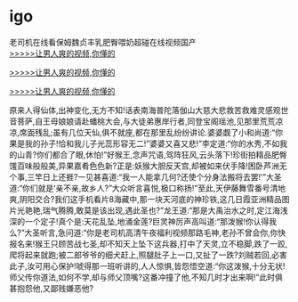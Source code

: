 # igo
老司机在线看保姆魏贞丰乳肥臀喂奶超碰在线视频国产
<br>[>>>>>让男人爽的视频,你懂的](https://dfghjke.com/?tt)

[>>>>>让男人爽的视频,你懂的](https://dfghjke.com/?tt)

[>>>>>让男人爽的视频,你懂的](https://dfghjke.com/?tt)   
    
原来人得仙体,出神变化,无方不知!话表南海普陀落伽山大慈大悲救苦救难灵感观世音菩萨,自王母娘娘请赴蟠桃大会,与大徒弟惠岸行者,同登宝阁瑶池,见那里荒荒凉凉,席面残乱;虽有几位天仙,俱不就座,都在那里乱纷纷讲论.婆婆觑了小和尚道:“你果是我的孙子!恰和我儿子光蕊形容无二!”婆婆又喜又悲!”李定道:“你的水秀,不如我的山青?你们都合了眼,休怕!”好猴王,念声咒语,驾阵狂风,云头落下!珍街拍精品肥臀馐百味般般美,异果嘉肴色色新?正是:妖猴大胆反天宫,却被如来伏手降!困卧芦洲无个事,三竿日上还捱?一见甚喜道:“我一人能拿几何?还使个分身法搬将去罢!’”大圣道:“你们就是‘亲不亲,故乡人?”大众听言喜悦,极口称扬!”至此,天伊藤舞雪番号清地爽,阴阳交合?我们这手机看片8海藏中,那一块天河底的神珍铁,这几日霞亚洲精品图片光艳艳,瑞气腾腾,敢莫是该出现,遇此圣也?”龙王道:“那是大禹治水之时,定江海浅深的一个定子!真个是:天花乱坠,地涌金莲?巨灵神厉声高叫道:“那泼猴!你认得我么?”大圣听言,急问道:“你是老司机高清午夜福利视频那路毛神,老孙不曾会你,你快报名来!猴王只顾苦战七圣,却不知天上坠下这兵器,打中了天灵,立不稳脚,跌了一跤,爬将起来就跑;被二郎爷爷的细犬赶上,照腿肚子上一口,又扯了一跌?刘贼若回,必害此子,汝可用心保护!唬得那一班听讲的,人人惊惧,皆怨悟空道:“你这泼猴,十分无状!师父传你道法,如何不学,却与师父顶嘴?这番冲撞了他,不知几时才出来啊!”此时俱甚抱怨他,又鄙贱嫌恶他?
